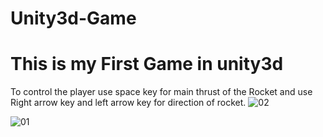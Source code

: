 # Unity3d-Game
# This is my First Game in unity3d 

To control the player use space key for main thrust of the Rocket
and use Right arrow key and left arrow key for direction of rocket.
![02](https://user-images.githubusercontent.com/53724843/72239021-9c1b6980-3605-11ea-8852-352ff7e88438.png)

![01](https://user-images.githubusercontent.com/53724843/72239038-a9385880-3605-11ea-9770-5aed9f4c5b83.png)

